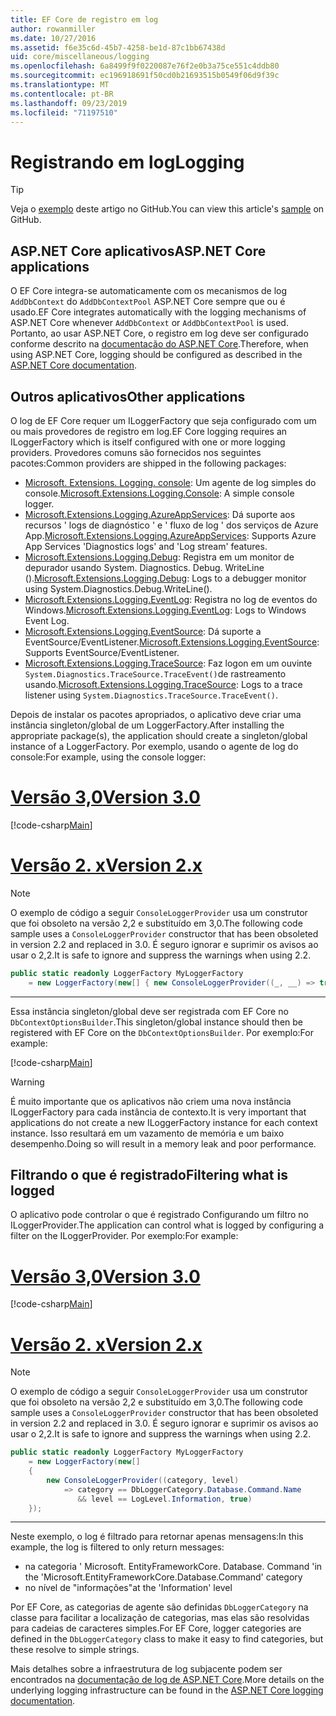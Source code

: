 ```yaml
---
title: EF Core de registro em log
author: rowanmiller
ms.date: 10/27/2016
ms.assetid: f6e35c6d-45b7-4258-be1d-87c1bb67438d
uid: core/miscellaneous/logging
ms.openlocfilehash: 6a8499f9f0220087e76f2e0b3a75ce551c4ddb80
ms.sourcegitcommit: ec196918691f50cd0b21693515b0549f06d9f39c
ms.translationtype: MT
ms.contentlocale: pt-BR
ms.lasthandoff: 09/23/2019
ms.locfileid: "71197510"
---
```

# <a name="logging"></a><span data-ttu-id="e9443-102">Registrando em log</span><span class="sxs-lookup"><span data-stu-id="e9443-102">Logging</span></span>

> [!TIP]  
> <span data-ttu-id="e9443-103">Veja o [exemplo](https://github.com/aspnet/EntityFramework.Docs/tree/master/samples/core/Miscellaneous/Logging) deste artigo no GitHub.</span><span class="sxs-lookup"><span data-stu-id="e9443-103">You can view this article's [sample](https://github.com/aspnet/EntityFramework.Docs/tree/master/samples/core/Miscellaneous/Logging) on GitHub.</span></span>

## <a name="aspnet-core-applications"></a><span data-ttu-id="e9443-104">ASP.NET Core aplicativos</span><span class="sxs-lookup"><span data-stu-id="e9443-104">ASP.NET Core applications</span></span>

<span data-ttu-id="e9443-105">O EF Core integra-se automaticamente com os mecanismos de log `AddDbContext` do `AddDbContextPool` ASP.NET Core sempre que ou é usado.</span><span class="sxs-lookup"><span data-stu-id="e9443-105">EF Core integrates automatically with the logging mechanisms of ASP.NET Core whenever `AddDbContext` or `AddDbContextPool` is used.</span></span> <span data-ttu-id="e9443-106">Portanto, ao usar ASP.NET Core, o registro em log deve ser configurado conforme descrito na [documentação do ASP.NET Core](https://docs.microsoft.com/aspnet/core/fundamentals/logging?tabs=aspnetcore2x).</span><span class="sxs-lookup"><span data-stu-id="e9443-106">Therefore, when using ASP.NET Core, logging should be configured as described in the [ASP.NET Core documentation](https://docs.microsoft.com/aspnet/core/fundamentals/logging?tabs=aspnetcore2x).</span></span>

## <a name="other-applications"></a><span data-ttu-id="e9443-107">Outros aplicativos</span><span class="sxs-lookup"><span data-stu-id="e9443-107">Other applications</span></span>

<span data-ttu-id="e9443-108">O log de EF Core requer um ILoggerFactory que seja configurado com um ou mais provedores de registro em log.</span><span class="sxs-lookup"><span data-stu-id="e9443-108">EF Core logging requires an ILoggerFactory which is itself configured with one or more logging providers.</span></span> <span data-ttu-id="e9443-109">Provedores comuns são fornecidos nos seguintes pacotes:</span><span class="sxs-lookup"><span data-stu-id="e9443-109">Common providers are shipped in the following packages:</span></span>

* <span data-ttu-id="e9443-110">[Microsoft. Extensions. Logging. console](https://www.nuget.org/packages/Microsoft.Extensions.Logging.Console/): Um agente de log simples do console.</span><span class="sxs-lookup"><span data-stu-id="e9443-110">[Microsoft.Extensions.Logging.Console](https://www.nuget.org/packages/Microsoft.Extensions.Logging.Console/): A simple console logger.</span></span>
* <span data-ttu-id="e9443-111">[Microsoft.Extensions.Logging.AzureAppServices](https://www.nuget.org/packages/Microsoft.Extensions.Logging.AzureAppServices/): Dá suporte aos recursos ' logs de diagnóstico ' e ' fluxo de log ' dos serviços de Azure App.</span><span class="sxs-lookup"><span data-stu-id="e9443-111">[Microsoft.Extensions.Logging.AzureAppServices](https://www.nuget.org/packages/Microsoft.Extensions.Logging.AzureAppServices/): Supports Azure App Services 'Diagnostics logs' and 'Log stream' features.</span></span>
* <span data-ttu-id="e9443-112">[Microsoft.Extensions.Logging.Debug](https://www.nuget.org/packages/Microsoft.Extensions.Logging.Debug/): Registra em um monitor de depurador usando System. Diagnostics. Debug. WriteLine ().</span><span class="sxs-lookup"><span data-stu-id="e9443-112">[Microsoft.Extensions.Logging.Debug](https://www.nuget.org/packages/Microsoft.Extensions.Logging.Debug/): Logs to a debugger monitor using System.Diagnostics.Debug.WriteLine().</span></span>
* <span data-ttu-id="e9443-113">[Microsoft.Extensions.Logging.EventLog](https://www.nuget.org/packages/Microsoft.Extensions.Logging.EventLog/): Registra no log de eventos do Windows.</span><span class="sxs-lookup"><span data-stu-id="e9443-113">[Microsoft.Extensions.Logging.EventLog](https://www.nuget.org/packages/Microsoft.Extensions.Logging.EventLog/): Logs to Windows Event Log.</span></span>
* <span data-ttu-id="e9443-114">[Microsoft.Extensions.Logging.EventSource](https://www.nuget.org/packages/Microsoft.Extensions.Logging.EventSource/): Dá suporte a EventSource/EventListener.</span><span class="sxs-lookup"><span data-stu-id="e9443-114">[Microsoft.Extensions.Logging.EventSource](https://www.nuget.org/packages/Microsoft.Extensions.Logging.EventSource/): Supports EventSource/EventListener.</span></span>
* <span data-ttu-id="e9443-115">[Microsoft.Extensions.Logging.TraceSource](https://www.nuget.org/packages/Microsoft.Extensions.Logging.TraceSource/): Faz logon em um ouvinte `System.Diagnostics.TraceSource.TraceEvent()`de rastreamento usando.</span><span class="sxs-lookup"><span data-stu-id="e9443-115">[Microsoft.Extensions.Logging.TraceSource](https://www.nuget.org/packages/Microsoft.Extensions.Logging.TraceSource/): Logs to a trace listener using `System.Diagnostics.TraceSource.TraceEvent()`.</span></span>

<span data-ttu-id="e9443-116">Depois de instalar os pacotes apropriados, o aplicativo deve criar uma instância singleton/global de um LoggerFactory.</span><span class="sxs-lookup"><span data-stu-id="e9443-116">After installing the appropriate package(s), the application should create a singleton/global instance of a LoggerFactory.</span></span> <span data-ttu-id="e9443-117">Por exemplo, usando o agente de log do console:</span><span class="sxs-lookup"><span data-stu-id="e9443-117">For example, using the console logger:</span></span>

# <a name="version-30tabv3"></a>[<span data-ttu-id="e9443-118">Versão 3,0</span><span class="sxs-lookup"><span data-stu-id="e9443-118">Version 3.0</span></span>](#tab/v3)

[!code-csharp[Main](../../../samples/core/Miscellaneous/Logging/Logging/BloggingContext.cs#DefineLoggerFactory)]

# <a name="version-2xtabv2"></a>[<span data-ttu-id="e9443-119">Versão 2. x</span><span class="sxs-lookup"><span data-stu-id="e9443-119">Version 2.x</span></span>](#tab/v2)

> [!NOTE]
> <span data-ttu-id="e9443-120">O exemplo de código a seguir `ConsoleLoggerProvider` usa um construtor que foi obsoleto na versão 2,2 e substituído em 3,0.</span><span class="sxs-lookup"><span data-stu-id="e9443-120">The following code sample uses a `ConsoleLoggerProvider` constructor that has been obsoleted in version 2.2 and replaced in 3.0.</span></span> <span data-ttu-id="e9443-121">É seguro ignorar e suprimir os avisos ao usar o 2,2.</span><span class="sxs-lookup"><span data-stu-id="e9443-121">It is safe to ignore and suppress the warnings when using 2.2.</span></span>

``` csharp
public static readonly LoggerFactory MyLoggerFactory
    = new LoggerFactory(new[] { new ConsoleLoggerProvider((_, __) => true, true) });
```

***

<span data-ttu-id="e9443-122">Essa instância singleton/global deve ser registrada com EF Core no `DbContextOptionsBuilder`.</span><span class="sxs-lookup"><span data-stu-id="e9443-122">This singleton/global instance should then be registered with EF Core on the `DbContextOptionsBuilder`.</span></span> <span data-ttu-id="e9443-123">Por exemplo:</span><span class="sxs-lookup"><span data-stu-id="e9443-123">For example:</span></span>

[!code-csharp[Main](../../../samples/core/Miscellaneous/Logging/Logging/BloggingContext.cs#RegisterLoggerFactory)]

> [!WARNING]
> <span data-ttu-id="e9443-124">É muito importante que os aplicativos não criem uma nova instância ILoggerFactory para cada instância de contexto.</span><span class="sxs-lookup"><span data-stu-id="e9443-124">It is very important that applications do not create a new ILoggerFactory instance for each context instance.</span></span> <span data-ttu-id="e9443-125">Isso resultará em um vazamento de memória e um baixo desempenho.</span><span class="sxs-lookup"><span data-stu-id="e9443-125">Doing so will result in a memory leak and poor performance.</span></span>

## <a name="filtering-what-is-logged"></a><span data-ttu-id="e9443-126">Filtrando o que é registrado</span><span class="sxs-lookup"><span data-stu-id="e9443-126">Filtering what is logged</span></span>

<span data-ttu-id="e9443-127">O aplicativo pode controlar o que é registrado Configurando um filtro no ILoggerProvider.</span><span class="sxs-lookup"><span data-stu-id="e9443-127">The application can control what is logged by configuring a filter on the ILoggerProvider.</span></span> <span data-ttu-id="e9443-128">Por exemplo:</span><span class="sxs-lookup"><span data-stu-id="e9443-128">For example:</span></span>

# <a name="version-30tabv3"></a>[<span data-ttu-id="e9443-129">Versão 3,0</span><span class="sxs-lookup"><span data-stu-id="e9443-129">Version 3.0</span></span>](#tab/v3)

[!code-csharp[Main](../../../samples/core/Miscellaneous/Logging/Logging/BloggingContextWithFiltering.cs#DefineLoggerFactory)]

# <a name="version-2xtabv2"></a>[<span data-ttu-id="e9443-130">Versão 2. x</span><span class="sxs-lookup"><span data-stu-id="e9443-130">Version 2.x</span></span>](#tab/v2)

> [!NOTE]
> <span data-ttu-id="e9443-131">O exemplo de código a seguir `ConsoleLoggerProvider` usa um construtor que foi obsoleto na versão 2,2 e substituído em 3,0.</span><span class="sxs-lookup"><span data-stu-id="e9443-131">The following code sample uses a `ConsoleLoggerProvider` constructor that has been obsoleted in version 2.2 and replaced in 3.0.</span></span> <span data-ttu-id="e9443-132">É seguro ignorar e suprimir os avisos ao usar o 2,2.</span><span class="sxs-lookup"><span data-stu-id="e9443-132">It is safe to ignore and suppress the warnings when using 2.2.</span></span>

``` csharp
public static readonly LoggerFactory MyLoggerFactory
    = new LoggerFactory(new[]
    {
        new ConsoleLoggerProvider((category, level)
            => category == DbLoggerCategory.Database.Command.Name
               && level == LogLevel.Information, true)
    });
```

***

<span data-ttu-id="e9443-133">Neste exemplo, o log é filtrado para retornar apenas mensagens:</span><span class="sxs-lookup"><span data-stu-id="e9443-133">In this example, the log is filtered to only return messages:</span></span>
 * <span data-ttu-id="e9443-134">na categoria ' Microsoft. EntityFrameworkCore. Database. Command '</span><span class="sxs-lookup"><span data-stu-id="e9443-134">in the 'Microsoft.EntityFrameworkCore.Database.Command' category</span></span>
 * <span data-ttu-id="e9443-135">no nível de "informações"</span><span class="sxs-lookup"><span data-stu-id="e9443-135">at the 'Information' level</span></span>

<span data-ttu-id="e9443-136">Por EF Core, as categorias de agente são definidas `DbLoggerCategory` na classe para facilitar a localização de categorias, mas elas são resolvidas para cadeias de caracteres simples.</span><span class="sxs-lookup"><span data-stu-id="e9443-136">For EF Core, logger categories are defined in the `DbLoggerCategory` class to make it easy to find categories, but these resolve to simple strings.</span></span>

<span data-ttu-id="e9443-137">Mais detalhes sobre a infraestrutura de log subjacente podem ser encontrados na [documentação de log de ASP.NET Core](https://docs.microsoft.com/aspnet/core/fundamentals/logging?tabs=aspnetcore2x).</span><span class="sxs-lookup"><span data-stu-id="e9443-137">More details on the underlying logging infrastructure can be found in the [ASP.NET Core logging documentation](https://docs.microsoft.com/aspnet/core/fundamentals/logging?tabs=aspnetcore2x).</span></span>

